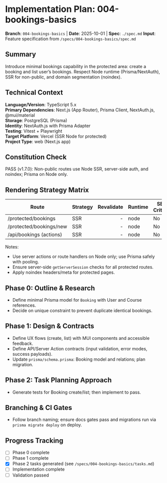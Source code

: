 # Implementation Plan: 004-bookings-basics

**Branch**: `004-bookings-basics` | **Date**: 2025-10-01 | **Spec**: `./spec.md`
**Input**: Feature specification from `/specs/004-bookings-basics/spec.md`

## Summary

Introduce minimal bookings capability in the protected area: create a booking and list user’s bookings. Respect Node runtime (Prisma/NextAuth), SSR for non-public, and domain segmentation (noindex).

## Technical Context

**Language/Version**: TypeScript 5.x  
**Primary Dependencies**: Next.js (App Router), Prisma Client, NextAuth.js, @mui/material  
**Storage**: PostgreSQL (Prisma)  
**Identity**: NextAuth.js with Prisma Adapter  
**Testing**: Vitest + Playwright  
**Target Platform**: Vercel (SSR Node for protected)  
**Project Type**: web (Next.js app)

## Constitution Check

PASS (v1.7.0): Non-public routes use Node SSR, server-side auth, and noindex; Prisma on Node only.

## Rendering Strategy Matrix

| Route                        | Strategy | Revalidate | Runtime | SEO Critical |
|------------------------------|----------|-----------:|---------|--------------|
| /protected/bookings          | SSR      |          - | node    | No           |
| /protected/bookings/new      | SSR      |          - | node    | No           |
| /api/bookings (actions)      | SSR      |          - | node    | No           |

Notes:

- Use server actions or route handlers on Node only; use Prisma safely with pooling.
- Ensure server-side `getServerSession` checks for all protected routes.
- Apply noindex headers/meta for protected pages.

## Phase 0: Outline & Research

- Define minimal Prisma model for `Booking` with User and Course references.
- Decide on unique constraint to prevent duplicate identical bookings.

## Phase 1: Design & Contracts

- Define UX flows (create, list) with MUI components and accessible feedback.
- Define API/Server Action contracts (input validation, error modes, success payloads).
- Update `prisma/schema.prisma`: Booking model and relations; plan migration.

## Phase 2: Task Planning Approach

- Generate tests for Booking create/list; then implement to pass.

## Branching & CI Gates

- Follow branch naming; ensure docs gates pass and migrations run via `prisma migrate deploy` on deploy.

## Progress Tracking

- [ ] Phase 0 complete
- [ ] Phase 1 complete
- [x] Phase 2 tasks generated (see `/specs/004-bookings-basics/tasks.md`)
- [ ] Implementation complete
- [ ] Validation passed
